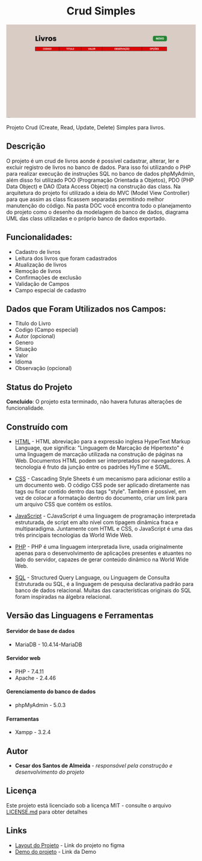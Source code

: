 <h1 align="center"> Crud Simples </h1>

<p align="center">
    <img src="doc/resultado.png" alt="imagem-site" width="600" height="auto">
</p>


Projeto Crud (Create, Read, Update, Delete) Simples para livros.

## Descrição

O projeto é um crud de livros aonde é possível cadastrar, alterar, ler e excluir registro de livros no banco de dados. Para isso foi utilizando o PHP para realizar execução de instruções SQL no banco de dados phpMyAdmin, além disso foi utilizado POO (Programação Orientada a Objetos), PDO (PHP Data Object) e DAO (Data Access Object) na construção das class. Na arquitetura do projeto foi utilizado a ideia do MVC (Model View Controller) para que assim as class ficassem separadas permitindo melhor manutenção do código. Na pasta DOC você encontra todo o planejamento do projeto como o desenho da modelagem do banco de dados, diagrama UML das class utilizadas e o próprio banco de dados exportado. 

## Funcionalidades:

* Cadastro de livros
* Leitura dos livros que foram cadastrados
* Atualização de livros 
* Remoção de livros
* Confirmações de exclusão
* Validação de Campos 
* Campo especial de cadastro

## Dados que Foram Utilizados nos Campos:

* Titulo do Livro
* Codigo (Campo especial)
* Autor (opcional)
* Genero
* Situação
* Valor
* Idioma
* Observação (opcional)

## Status do Projeto

**Concluido**: O projeto esta terminado, não havera futuras alterações de funcionalidade.


## Construído com

* [HTML](https://www.w3schools.com/html/) - HTML abreviação para a expressão inglesa HyperText Markup Language, que significa: "Linguagem de Marcação de Hipertexto" é uma linguagem de marcação utilizada na construção de páginas na Web. Documentos HTML podem ser interpretados por navegadores. A tecnologia é fruto da junção entre os padrões HyTime e SGML.

* [CSS](https://www.w3schools.com/css/default.asp) - Cascading Style Sheets é um mecanismo para adicionar estilo a um documento web. O código CSS pode ser aplicado diretamente nas tags ou ficar contido dentro das tags "style". Também é possível, em vez de colocar a formatação dentro do documento, criar um link para um arquivo CSS que contém os estilos.

* [JavaScript](https://developer.mozilla.org/pt-BR/docs/Web/JavaScript) - CJavaScript é uma linguagem de programação interpretada estruturada, de script em alto nível com tipagem dinâmica fraca e multiparadigma. Juntamente com HTML e CSS, o JavaScript é uma das três principais tecnologias da World Wide Web.

* [PHP](https://www.php.net/manual/pt_BR/intro-whatis.php) - PHP é uma linguagem interpretada livre, usada originalmente apenas para o desenvolvimento de aplicações presentes e atuantes no lado do servidor, capazes de gerar conteúdo dinâmico na World Wide Web.

* [SQL](https://www.w3schools.com/sql/) - Structured Query Language, ou Linguagem de Consulta Estruturada ou SQL, é a linguagem de pesquisa declarativa padrão para banco de dados relacional. Muitas das características originais do SQL foram inspiradas na álgebra relacional.


## Versão das Linguagens e Ferramentas

#### Servidor de base de dados

* MariaDB - 10.4.14-MariaDB

#### Servidor web

* PHP - 7.4.11
* Apache - 2.4.46

#### Gerenciamento do banco de dados

* phpMyAdmin - 5.0.3

#### Ferramentas

* Xampp - 3.2.4


## Autor

* **Cesar dos Santos de Almeida** - *responsável pela construção e desenvolvimento do projeto*

## Licença

Este projeto está licenciado sob a licença MIT - consulte o arquivo  [LICENSE.md](LICENSE.md) para obter detalhes


## Links

* [Layout do Projeto](https://www.figma.com/file/8PphXdOudTbOpwl6Jwq7MN/crud-simples?node-id=0%3A1) - Link do projeto no figma
* [Demo do projeto](http://csantosalmeida.rf.gd/index.php) - Link da Demo





